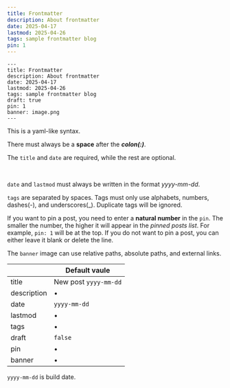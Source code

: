 ```yaml
---
title: Frontmatter
description: About frontmatter
date: 2025-04-17
lastmod: 2025-04-26
tags: sample frontmatter blog
pin: 1
---
```


```
---
title: Frontmatter
description: About frontmatter
date: 2025-04-17
lastmod: 2025-04-26
tags: sample frontmatter blog
draft: true
pin: 1
banner: image.png
---
```

This is a yaml-like syntax. 

There must always be a **space** after the ***colon(:)***. 

The `title` and `date` are required, while the rest are optional.

<br>

`date` and `lastmod` must always be written in the format *yyyy-mm-dd*. 

`tags` are separated by spaces. Tags must only use alphabets, numbers, dashes(-), and underscores(_). Duplicate tags will be ignored.

If you want to pin a post, you need to enter a **natural number** in the `pin`. The smaller the number, the higher it will appear in the *pinned posts list*. For example, `pin: 1` will be at the top. If you do not want to pin a post, you can either leave it blank or delete the line.

The `banner` image can use relative paths, absolute paths, and external links. 


||Default vaule|
|---|---|
|title|New post `yyyy-mm-dd`|
|description|•|
|date|`yyyy-mm-dd`|
|lastmod|•|
|tags|•|
|draft|`false`|
|pin|•|
|banner|•|

`yyyy-mm-dd` is build date.
